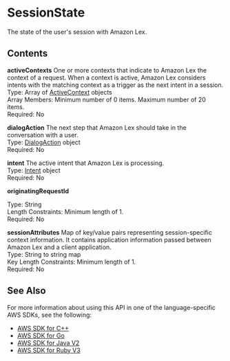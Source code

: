 # SessionState<a name="API_runtime_SessionState"></a>

The state of the user's session with Amazon Lex\.

## Contents<a name="API_runtime_SessionState_Contents"></a>

 **activeContexts**   <a name="lexv2-Type-runtime_SessionState-activeContexts"></a>
One or more contexts that indicate to Amazon Lex the context of a request\. When a context is active, Amazon Lex considers intents with the matching context as a trigger as the next intent in a session\.  
Type: Array of [ActiveContext](API_runtime_ActiveContext.md) objects  
Array Members: Minimum number of 0 items\. Maximum number of 20 items\.  
Required: No

 **dialogAction**   <a name="lexv2-Type-runtime_SessionState-dialogAction"></a>
The next step that Amazon Lex should take in the conversation with a user\.  
Type: [DialogAction](API_runtime_DialogAction.md) object  
Required: No

 **intent**   <a name="lexv2-Type-runtime_SessionState-intent"></a>
The active intent that Amazon Lex is processing\.  
Type: [Intent](API_runtime_Intent.md) object  
Required: No

 **originatingRequestId**   <a name="lexv2-Type-runtime_SessionState-originatingRequestId"></a>
  
Type: String  
Length Constraints: Minimum length of 1\.  
Required: No

 **sessionAttributes**   <a name="lexv2-Type-runtime_SessionState-sessionAttributes"></a>
Map of key/value pairs representing session\-specific context information\. It contains application information passed between Amazon Lex and a client application\.  
Type: String to string map  
Key Length Constraints: Minimum length of 1\.  
Required: No

## See Also<a name="API_runtime_SessionState_SeeAlso"></a>

For more information about using this API in one of the language\-specific AWS SDKs, see the following:
+  [AWS SDK for C\+\+](https://docs.aws.amazon.com/goto/SdkForCpp/runtime.lex.v2-2020-08-07/SessionState) 
+  [AWS SDK for Go](https://docs.aws.amazon.com/goto/SdkForGoV1/runtime.lex.v2-2020-08-07/SessionState) 
+  [AWS SDK for Java V2](https://docs.aws.amazon.com/goto/SdkForJavaV2/runtime.lex.v2-2020-08-07/SessionState) 
+  [AWS SDK for Ruby V3](https://docs.aws.amazon.com/goto/SdkForRubyV3/runtime.lex.v2-2020-08-07/SessionState) 